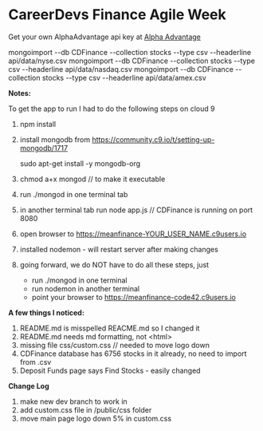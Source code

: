 <h1>CareerDevs Finance Agile Week</h1>
<p>Get your own AlphaAdvantage api key at <a href="https://www.alphavantage.co/">Alpha Advantage</a></p>

mongoimport --db CDFinance --collection stocks --type csv --headerline api/data/nyse.csv
mongoimport --db CDFinance --collection stocks --type csv --headerline api/data/nasdaq.csv
mongoimport --db CDFinance --collection stocks --type csv --headerline api/data/amex.csv

__Notes:__

To get the app to run I had to do the following steps on cloud 9
1. npm install
2. install mongodb from https://community.c9.io/t/setting-up-mongodb/1717
   
    sudo apt-get install -y mongodb-org
3. chmod a+x mongod  // to make it executable
4. run ./mongod in one terminal tab
5. in another terminal tab run node app.js  // CDFinance is running on port 8080 
6. open browser to https://meanfinance-YOUR_USER_NAME.c9users.io
7. installed nodemon - will restart server after making changes
8. going forward, we do NOT have to do all these steps, just
   *  run ./mongod in one terminal
   *  run nodemon in another terminal
   *  point your browser to https://meanfinance-code42.c9users.io



__A few things I noticed:__

1. README.md is misspelled REACME.md so I changed it
2. README.md needs md formatting, not &lt;html&gt;
3. missing file css/custom.css  // needed to move logo down  
4. CDFinance database has 6756 stocks in it already, no need to import from .csv
5. Deposit Funds page says Find Stocks - easily changed

__Change Log__

1. make new dev branch to work in
2. add custom.css file in /public/css folder
3. move main page logo down 5% in custom.css
